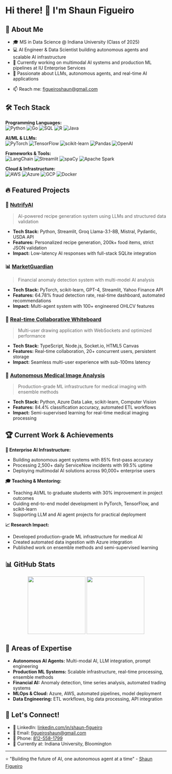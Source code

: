 <!--
**shaunn17/shaunn17** is a ✨ _special_ ✨ repository because its `README.md` (this file) appears on your GitHub profile.

Here are some ideas to get you started:

- 🔭 I’m currently working on ...
- 🌱 I’m currently learning ...
- 👯 I’m looking to collaborate on ...
- 🤔 I’m looking for help with ...
- 💬 Ask me about ...
- 📫 How to reach me: ...
- 😄 Pronouns: ...
- ⚡ Fun fact: ...
-->

# Hi there! 👋 I'm Shaun Figueiro

## 🚀 About Me
- 🎓 MS in Data Science @ Indiana University (Class of 2025)
- 💻 AI Engineer & Data Scientist building autonomous agents and scalable AI infrastructure
- 🤖 Currently working on multimodal AI systems and production ML pipelines at IU Enterprise Services
- 🔬 Passionate about LLMs, autonomous agents, and real-time AI applications
 <!--
- 📍 Based in Bloomington, IN
-->
- 📫 Reach me: [figueiroshaun@gmail.com](mailto:figueiroshaun@gmail.com)

## 🛠️ Tech Stack

**Programming Languages:**  
![Python](https://img.shields.io/badge/-Python-3776AB?style=flat-square&logo=python&logoColor=white)
![Go](https://img.shields.io/badge/-Go-00ADD8?style=flat-square&logo=go&logoColor=white)
![SQL](https://img.shields.io/badge/-SQL-336791?style=flat-square&logo=postgresql&logoColor=white)
![R](https://img.shields.io/badge/-R-276DC3?style=flat-square&logo=r&logoColor=white)
![Java](https://img.shields.io/badge/-Java-007396?style=flat-square&logo=java&logoColor=white)

**AI/ML & LLMs:**  
![PyTorch](https://img.shields.io/badge/-PyTorch-EE4C2C?style=flat-square&logo=pytorch&logoColor=white)
![TensorFlow](https://img.shields.io/badge/-TensorFlow-FF6F00?style=flat-square&logo=tensorflow&logoColor=white)
![scikit-learn](https://img.shields.io/badge/-scikit--learn-F7931E?style=flat-square&logo=scikitlearn&logoColor=white)
![Pandas](https://img.shields.io/badge/-Pandas-150458?style=flat-square&logo=pandas&logoColor=white)
![OpenAI](https://img.shields.io/badge/-OpenAI-412991?style=flat-square&logo=openai&logoColor=white)

**Frameworks & Tools:**  
![LangChain](https://img.shields.io/badge/-LangChain-121212?style=flat-square&logo=chainlink&logoColor=white)
![Streamlit](https://img.shields.io/badge/-Streamlit-FF4B4B?style=flat-square&logo=streamlit&logoColor=white)
![spaCy](https://img.shields.io/badge/-spaCy-09A3D5?style=flat-square&logo=spacy&logoColor=white)
![Apache Spark](https://img.shields.io/badge/-Spark-E25A1C?style=flat-square&logo=apachespark&logoColor=white)

**Cloud & Infrastructure:**  
![AWS](https://img.shields.io/badge/-AWS-232F3E?style=flat-square&logo=amazonaws&logoColor=white)
![Azure](https://img.shields.io/badge/-Azure-0078D4?style=flat-square&logo=microsoftazure&logoColor=white)
![GCP](https://img.shields.io/badge/-GCP-4285F4?style=flat-square&logo=googlecloud&logoColor=white)
![Docker](https://img.shields.io/badge/-Docker-2496ED?style=flat-square&logo=docker&logoColor=white)

## 🔥 Featured Projects

### 🤖 [NutrifyAI](https://github.com/shaunn17/NutrifyAI)
> AI-powered recipe generation system using LLMs and structured data validation
- **Tech Stack:** Python, Streamlit, Groq Llama-3.1-8B, Mistral, Pydantic, USDA API
- **Features:** Personalized recipe generation, 200k+ food items, strict JSON validation
- **Impact:** Low-latency AI responses with full-stack SQLite integration

### 📊 [MarketGuardian](https://github.com/shaunn17/market-guardian)
> Financial anomaly detection system with multi-model AI analysis
- **Tech Stack:** PyTorch, scikit-learn, GPT-4, Streamlit, Yahoo Finance API
- **Features:** 64.78% fraud detection rate, real-time dashboard, automated recommendations
- **Impact:** Multi-agent system with 100+ engineered OHLCV features

### 🎨 [Real-time Collaborative Whiteboard](https://github.com/shaunn17/collaborative-whiteboard)
> Multi-user drawing application with WebSockets and optimized performance
- **Tech Stack:** TypeScript, Node.js, Socket.io, HTML5 Canvas
- **Features:** Real-time collaboration, 20+ concurrent users, persistent storage
- **Impact:** Seamless multi-user experience with sub-100ms latency

### 🏥 [Autonomous Medical Image Analysis](https://github.com/shaunn17/medical-ai-analysis)
> Production-grade ML infrastructure for medical imaging with ensemble methods
- **Tech Stack:** Python, Azure Data Lake, scikit-learn, Computer Vision
- **Features:** 84.4% classification accuracy, automated ETL workflows
- **Impact:** Semi-supervised learning for real-time medical imaging processing

## 🏆 Current Work & Achievements

**🔧 Enterprise AI Infrastructure:**
- Building autonomous agent systems with 85% first-pass accuracy
- Processing 2,500+ daily ServiceNow incidents with 99.5% uptime
- Deploying multimodal AI solutions across 90,000+ enterprise users

**🎓 Teaching & Mentoring:**
- Teaching AI/ML to graduate students with 30% improvement in project outcomes
- Guiding end-to-end model development in PyTorch, TensorFlow, and scikit-learn
- Supporting LLM and AI agent projects for practical deployment

**📈 Research Impact:**
- Developed production-grade ML infrastructure for medical AI
- Created automated data ingestion with Azure integration
- Published work on ensemble methods and semi-supervised learning

## 📊 GitHub Stats

<div align="center">
  <img height="180em" src="https://github-readme-stats.vercel.app/api?username=shaunn17&show_icons=true&theme=tokyonight&include_all_commits=true&count_private=true"/>
  <img height="180em" src="https://github-readme-stats.vercel.app/api/top-langs/?username=shaunn17&layout=compact&langs_count=7&theme=tokyonight"/>
</div>

## 🎯 Areas of Expertise
- **Autonomous AI Agents:** Multi-modal AI, LLM integration, prompt engineering
- **Production ML Systems:** Scalable infrastructure, real-time processing, ensemble methods
- **Financial AI:** Anomaly detection, time series analysis, automated trading systems
- **MLOps & Cloud:** Azure, AWS, automated pipelines, model deployment
- **Data Engineering:** ETL workflows, big data processing, API integration

## 🤝 Let's Connect!
- 💼 LinkedIn: [linkedin.com/in/shaun-figueiro](https://linkedin.com/in/shaun-figueiro)
- 📧 Email: [figueiroshaun@gmail.com](mailto:figueiroshaun@gmail.com)
- 📱 Phone: [812-558-1799](tel:812-558-1799)
- 🏫 Currently at: Indiana University, Bloomington

---
⭐️ "Building the future of AI, one autonomous agent at a time" - [Shaun Figueiro](https://github.com/shaunn17)
